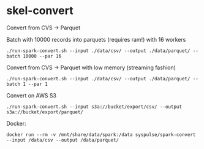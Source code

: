 # skel-convert


Convert from CVS -> Parquet 

Batch with 10000 records into parquets (requires ram!) with 16 workers

```
./run-spark-convert.sh --input ./data/csv/ --output ./data/parquet/ --batch 10000 --par 16
```

Convert from CVS -> Parquet with low memory (streaming fashion)

```
./run-spark-convert.sh --input ./data/csv/ --output ./data/parquet/ --batch 1 --par 1
```

Convert on AWS S3 

```
./run-spark-convert.sh --input s3a://bucket/export/csv/ --output s3a://bucket/export/parquet/
```

Docker:

```
docker run --rm -v /mnt/share/data/spark:/data syspulse/spark-convert --input /data/csv --output /data/parquet/
```